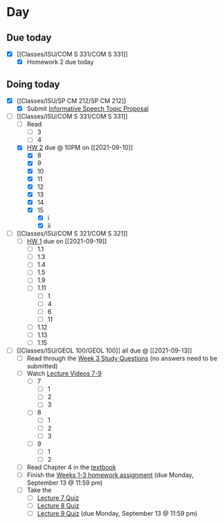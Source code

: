 

# Day 

## Due today

- [x] [[Classes/ISU/COM S 331/COM S 331]]
	- [x] Homework 2 due today

## Doing today

- [x] [[Classes/ISU/SP CM 212/SP CM 212]]
	- [x]   Submit [Informative Speech Topic Proposal](https://canvas.iastate.edu/courses/84042/assignments/1475185 "Informative Speech Topic Proposal")
- [ ] [[Classes/ISU/COM S 331/COM S 331]]
	- [ ] Read
		- [ ] 3
		- [ ] 4
	- [x] [HW 2](https://canvas.iastate.edu/courses/86358/assignments/1534098) due @ 10PM on [[2021-09-10]]
		- [x] 8
		- [x] 9
		- [x] 10
		- [x] 11
		- [x] 12
		- [x] 13
		- [x] 14
		- [x] 15
			- [x] i
			- [x] ii
- [ ]  [[Classes/ISU/COM S 321/COM S 321]]
	- [ ]  [HW 1](https://canvas.iastate.edu/courses/85891/quizzes/360189) due on [[2021-09-19]]
		- [ ]  1.1
		- [ ]  1.3
		- [ ]  1.4
		- [ ]  1.5
		- [ ]  1.9
		- [ ]  1.11
			- [ ]  1
			- [ ]  4
			- [ ]  6
			- [ ]  11
		- [ ]  1.12
		- [ ]  1.13
		- [ ]  1.15
- [ ] [[Classes/ISU/GEOL 100/GEOL 100]] all due @ [[2021-09-13]]
	- [ ]   Read through the [Week 3 Study Questions](https://canvas.iastate.edu/courses/82791/pages/study-questions-for-week-3 "Study Questions for Week 3") (no answers need to be submitted)
	- [ ] Watch [Lecture Videos 7-9](https://canvas.iastate.edu/courses/82791/pages/week-3-lecture-videos "Week 3 Lecture Videos")
		- [ ] 7
			- [ ] 1
			- [ ] 2
			- [ ] 3
		- [ ] 8
			- [ ] 1
			- [ ] 2
			- [ ] 3
		- [ ] 9
			- [ ] 1
			- [ ] 2
	- [ ] Read Chapter 4 in the [textbook](https://canvas.iastate.edu/courses/82791/external_tools/4157)
	- [ ] Finish the [Weeks 1-3 homework assignment](https://canvas.iastate.edu/courses/82791/assignments/1463108 "Weeks 1-3 Homework") (due Monday, September 13 @ 11:59 pm)
	- [ ] Take the
		- [ ]  [Lecture 7 Quiz](https://canvas.iastate.edu/courses/82791/assignments/1465139 "Lecture 7 Quiz")[](https://canvas.iastate.edu/courses/78426/quizzes/304770 "Lecture 4 Quiz")[](https://canvas.iastate.edu/courses/74161/quizzes/273803 "Lecture 4 Quiz")
		- [ ] [Lecture 8 Quiz](https://canvas.iastate.edu/courses/82791/assignments/1465137 "Lecture 8 Quiz")[](https://canvas.iastate.edu/courses/74161/quizzes/273801 "Lecture 5 Quiz")
		- [ ] [Lecture 9 Quiz](https://canvas.iastate.edu/courses/82791/assignments/1465138 "Lecture 9 Quiz") [](https://canvas.iastate.edu/courses/74161/quizzes/273802 "Lecture 6 Quiz") (due Monday, September 13 @ 11:59 pm)